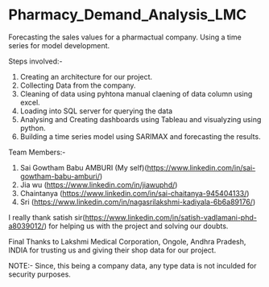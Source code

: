 # Pharmacy_Demand_Analysis_LMC
Forecasting the sales values for a pharmactual company. Using a time series for model development.

Steps involved:-
  1) Creating an architecture for our project.
  2) Collecting Data from the company.
  3) Cleaning of data using pyhtona manual claening of data column using excel.
  4) Loading into SQL server for querying the data
  5) Analysing and Creating dashboards using Tableau and visualyzing using python.
  6) Building a time series model using SARIMAX and forecasting the results.
  
Team Members:-
1) Sai Gowtham Babu AMBURI (My self)(https://www.linkedin.com/in/sai-gowtham-babu-amburi/)
2) Jia wu (https://www.linkedin.com/in/jiawuphd/)
3) Chaintanya (https://www.linkedin.com/in/sai-chaitanya-945404133/)
4) Sri (https://www.linkedin.com/in/nagasrilakshmi-kadiyala-6b6a89176/)

I really thank satish sir(https://www.linkedin.com/in/satish-vadlamani-phd-a8039012/) for helping us with the project and solving our doubts.

Final Thanks to Lakshmi Medical Corporation, Ongole, Andhra Pradesh, INDIA for trusting us and giving their shop data for our project.

NOTE:- 
Since, this being a company data, any type data is not inculded for security purposes.
